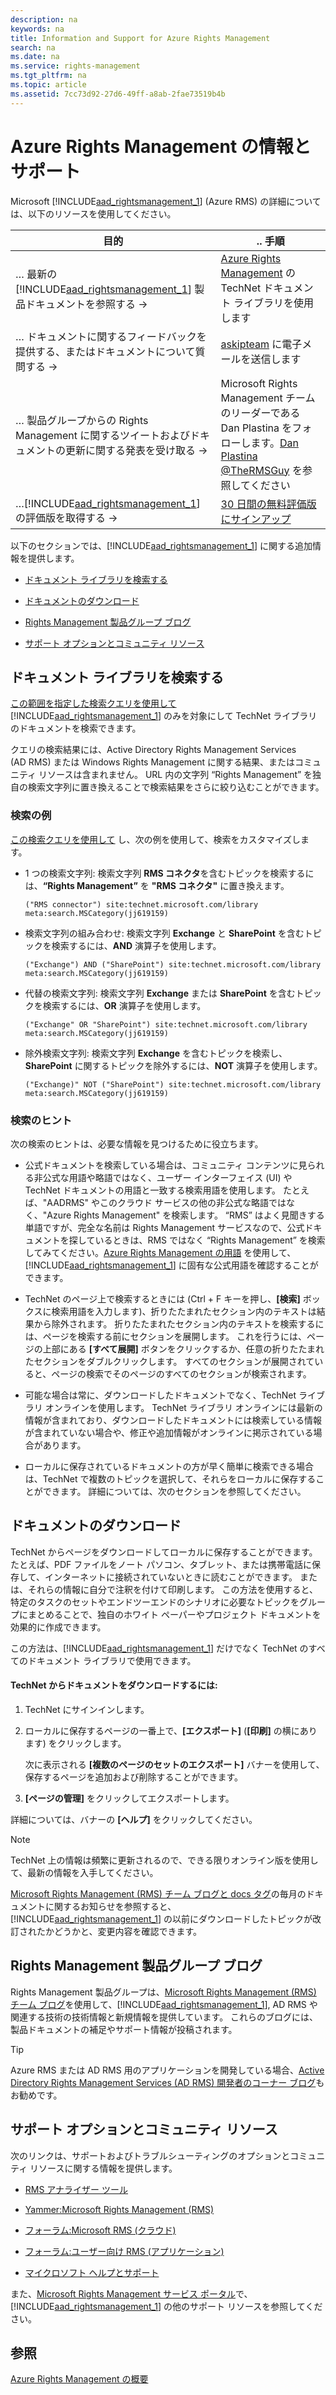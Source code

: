 ```yaml
---
description: na
keywords: na
title: Information and Support for Azure Rights Management
search: na
ms.date: na
ms.service: rights-management
ms.tgt_pltfrm: na
ms.topic: article
ms.assetid: 7cc73d92-27d6-49ff-a8ab-2fae73519b4b
---
```

# Azure Rights Management の情報とサポート
Microsoft [!INCLUDE[aad_rightsmanagement_1](../Token/aad_rightsmanagement_1_md.md)] (Azure RMS) の詳細については、以下のリソースを使用してください。

|目的|.. 手順|
|------|---------|
|… 最新の [!INCLUDE[aad_rightsmanagement_1](../Token/aad_rightsmanagement_1_md.md)] 製品ドキュメントを参照する →|[Azure Rights Management](../Topic/Azure_Rights_Management.md) の TechNet ドキュメント ライブラリを使用します|
|… ドキュメントに関するフィードバックを提供する、またはドキュメントについて質問する →|[askipteam](mailto:%20askipteam@microsoft.com?subject=Documentation%20feedback) に電子メールを送信します|
|… 製品グループからの Rights Management に関するツイートおよびドキュメントの更新に関する発表を受け取る →|Microsoft Rights Management チームのリーダーである Dan Plastina をフォローします。[Dan Plastina @TheRMSGuy](https://twitter.com/TheRMSGuy) を参照してください|
|…[!INCLUDE[aad_rightsmanagement_1](../Token/aad_rightsmanagement_1_md.md)] の評価版を取得する →|[30 日間の無料評価版にサインアップ](https://portal.microsoftonline.com/Signup/MainSignUp15.aspx?&amp;OfferId=A43415D3-404C-4df3-B31B-AAD28118A778&amp;dl=RIGHTSMANAGEMENT&amp;ali=1)|
以下のセクションでは、[!INCLUDE[aad_rightsmanagement_1](../Token/aad_rightsmanagement_1_md.md)] に関する追加情報を提供します。

-   [ドキュメント ライブラリを検索する](../Topic/Information_and_Support_for_Azure_Rights_Management.md#BKMK_SearchTips)

-   [ドキュメントのダウンロード](../Topic/Information_and_Support_for_Azure_Rights_Management.md#BKMK_Download)

-   [Rights Management 製品グループ ブログ](../Topic/Information_and_Support_for_Azure_Rights_Management.md#BKMK_ProductGroupBlog)

-   [サポート オプションとコミュニティ リソース](../Topic/Information_and_Support_for_Azure_Rights_Management.md#BKMK_SupportOptions)

## <a name="BKMK_SearchTips"></a>ドキュメント ライブラリを検索する
[この範囲を指定した検索クエリを使用して](http://www.bing.com/search?q=%28"Rights%20Management"%29%20site:technet.microsoft.com/library%20meta:search.MSCategory%28jj619159%29)
      [!INCLUDE[aad_rightsmanagement_1](../Token/aad_rightsmanagement_1_md.md)] のみを対象にして TechNet ライブラリのドキュメントを検索できます。

クエリの検索結果には、Active Directory Rights Management Services (AD RMS) または Windows Rights Management に関する結果、またはコミュニティ リソースは含まれません。 URL 内の文字列 “Rights Management” を独自の検索文字列に置き換えることで検索結果をさらに絞り込むことができます。

### 検索の例
[この検索クエリを使用して](http://www.bing.com/search?q=%28"Rights%20Management"%29%20site:technet.microsoft.com/library%20meta:search.MSCategory%28jj619159%29) し、次の例を使用して、検索をカスタマイズします。

-   1 つの検索文字列: 検索文字列 **RMS コネクタ**を含むトピックを検索するには、**“Rights Management”** を **"RMS コネクタ"** に置き換えます。

    ```
    ("RMS connector") site:technet.microsoft.com/library meta:search.MSCategory(jj619159)
    ```

-   検索文字列の組み合わせ: 検索文字列 **Exchange** と **SharePoint** を含むトピックを検索するには、**AND** 演算子を使用します。

    ```
    ("Exchange") AND ("SharePoint") site:technet.microsoft.com/library meta:search.MSCategory(jj619159)
    ```

-   代替の検索文字列: 検索文字列 **Exchange** または **SharePoint** を含むトピックを検索するには、**OR** 演算子を使用します。

    ```
    ("Exchange" OR "SharePoint") site:technet.microsoft.com/library meta:search.MSCategory(jj619159)
    ```

-   除外検索文字列: 検索文字列 **Exchange** を含むトピックを検索し、**SharePoint** に関するトピックを除外するには、**NOT** 演算子を使用します。

    ```
    ("Exchange)" NOT ("SharePoint") site:technet.microsoft.com/library meta:search.MSCategory(jj619159)
    ```

### 検索のヒント
次の検索のヒントは、必要な情報を見つけるために役立ちます。

-   公式ドキュメントを検索している場合は、コミュニティ コンテンツに見られる非公式な用語や略語ではなく、ユーザー インターフェイス (UI) や TechNet ドキュメントの用語と一致する検索用語を使用します。 たとえば、"AADRMS" やこのクラウド サービスの他の非公式な略語ではなく、"Azure Rights Management" を検索します。 “RMS” はよく見聞きする単語ですが、完全な名前は Rights Management サービスなので、公式ドキュメントを探しているときは、RMS ではなく “Rights Management” を検索してみてください。[Azure Rights Management の用語](../Topic/Terminology_for_Azure_Rights_Management.md) を使用して、[!INCLUDE[aad_rightsmanagement_1](../Token/aad_rightsmanagement_1_md.md)] に固有な公式用語を確認することができます。

-   TechNet のページ上で検索するときには (Ctrl + F キーを押し、**[検索]** ボックスに検索用語を入力します)、折りたたまれたセクション内のテキストは結果から除外されます。 折りたたまれたセクション内のテキストを検索するには、ページを検索する前にセクションを展開します。 これを行うには、ページの上部にある **[すべて展開]** ボタンをクリックするか、任意の折りたたまれたセクションをダブルクリックします。 すべてのセクションが展開されていると、ページの検索でそのページのすべてのセクションが検索されます。

-   可能な場合は常に、ダウンロードしたドキュメントでなく、TechNet ライブラリ オンラインを使用します。 TechNet ライブラリ オンラインには最新の情報が含まれており、ダウンロードしたドキュメントには検索している情報が含まれていない場合や、修正や追加情報がオンラインに掲示されている場合があります。

-   ローカルに保存されているドキュメントの方が早く簡単に検索できる場合は、TechNet で複数のトピックを選択して、それらをローカルに保存することができます。 詳細については、次のセクションを参照してください。

## <a name="BKMK_Download"></a>ドキュメントのダウンロード
TechNet からページをダウンロードしてローカルに保存することができます。たとえば、PDF ファイルをノート パソコン、タブレット、または携帯電話に保存して、インターネットに接続されていないときに読むことができます。 または、それらの情報に自分で注釈を付けて印刷します。 この方法を使用すると、特定のタスクのセットやエンドツーエンドのシナリオに必要なトピックをグループにまとめることで、独自のホワイト ペーパーやプロジェクト ドキュメントを効果的に作成できます。

この方法は、[!INCLUDE[aad_rightsmanagement_1](../Token/aad_rightsmanagement_1_md.md)] だけでなく TechNet のすべてのドキュメント ライブラリで使用できます。

#### TechNet からドキュメントをダウンロードするには:

1.  TechNet にサインインします。

2.  ローカルに保存するページの一番上で、**[エクスポート]** (**[印刷]** の横にあります) をクリックします。

    次に表示される **[複数のページのセットのエクスポート]** バナーを使用して、保存するページを追加および削除することができます。

3.  **[ページの管理]** をクリックしてエクスポートします。

詳細については、バナーの **[ヘルプ]** をクリックしてください。

> [!NOTE]
> TechNet 上の情報は頻繁に更新されるので、できる限りオンライン版を使用して、最新の情報を入手してください。
> 
> [Microsoft Rights Management (RMS) チーム ブログと docs タグ](http://blogs.technet.com/b/rms/archive/tags/docs/)の毎月のドキュメントに関するお知らせを参照すると、[!INCLUDE[aad_rightsmanagement_1](../Token/aad_rightsmanagement_1_md.md)] の以前にダウンロードしたトピックが改訂されたかどうかと、変更内容を確認できます。

## <a name="BKMK_ProductGroupBlog"></a>Rights Management 製品グループ ブログ
Rights Management 製品グループは、[Microsoft Rights Management (RMS) チーム ブログ](http://blogs.technet.com/b/rms/)を使用して、[!INCLUDE[aad_rightsmanagement_1](../Token/aad_rightsmanagement_1_md.md)], AD RMS や関連する技術の技術情報と新規情報を提供しています。 これらのブログには、製品ドキュメントの補足やサポート情報が投稿されます。

> [!TIP]
> Azure RMS または AD RMS 用のアプリケーションを開発している場合、[Active Directory Rights Management Services (AD RMS) 開発者のコーナー ブログ](http://blogs.msdn.com/b/rms/)もお勧めです。

## <a name="BKMK_SupportOptions"></a>サポート オプションとコミュニティ リソース
次のリンクは、サポートおよびトラブルシューティングのオプションとコミュニティ リソースに関する情報を提供します。

-   [RMS アナライザー ツール](http://www.microsoft.com/en-us/download/details.aspx?id=46437)

-   [Yammer:Microsoft Rights Management (RMS)](http://www.yammer.com/AskIPTeam)

-   [フォーラム:Microsoft RMS (クラウド)](https://social.technet.microsoft.com/Forums/en-US/home?forum=rmscloud)

-   [フォーラム:ユーザー向け RMS (アプリケーション)](https://social.technet.microsoft.com/Forums/en-US/home?forum=rmsapps)

-   [マイクロソフト ヘルプとサポート](http://go.microsoft.com/fwlink/?LinkId=243064)

また、[Microsoft Rights Management サービス ポータル](http://www.microsoft.com/rms)で、[!INCLUDE[aad_rightsmanagement_1](../Token/aad_rightsmanagement_1_md.md)] の他のサポート リソースを参照してください。

## 参照
[Azure Rights Management の概要](../Topic/Getting_Started_with_Azure_Rights_Management.md)

